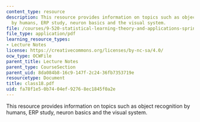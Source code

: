 ```yaml
---
content_type: resource
description: This resource provides information on topics such as object recognition
  by humans, ERP study, neuron basics and the visual system.
file: /courses/9-520-statistical-learning-theory-and-applications-spring-2006/fa78f1e50b7404ef92768ec1845f0a2e_class18.pdf
file_type: application/pdf
learning_resource_types:
- Lecture Notes
license: https://creativecommons.org/licenses/by-nc-sa/4.0/
ocw_type: OCWFile
parent_title: Lecture Notes
parent_type: CourseSection
parent_uid: 8da084b8-16c9-147f-2c24-36fb7353719e
resourcetype: Document
title: class18.pdf
uid: fa78f1e5-0b74-04ef-9276-8ec1845f0a2e
---
```

This resource provides information on topics such as object recognition by humans, ERP study, neuron basics and the visual system.